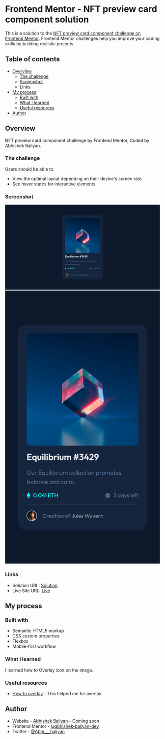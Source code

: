 # Frontend Mentor - NFT preview card component solution

This is a solution to the [NFT preview card component challenge on Frontend Mentor](https://www.frontendmentor.io/challenges/nft-preview-card-component-SbdUL_w0U). Frontend Mentor challenges help you improve your coding skills by building realistic projects.

## Table of contents

- [Overview](#overview)
  - [The challenge](#the-challenge)
  - [Screenshot](#screenshot)
  - [Links](#links)
- [My process](#my-process)
  - [Built with](#built-with)
  - [What I learned](#what-i-learned)
  - [Useful resources](#useful-resources)
- [Author](#author)

## Overview

NFT preview card component challenge by Frontend Mentor, Coded by Abhishek Baliyan.

### The challenge

Users should be able to:

- View the optimal layout depending on their device's screen size
- See hover states for interactive elements

### Screenshot

![Desktop View](./Screenshot-1.png)
![Mobile View](./Screenshot-2.png)

### Links

- Solution URL: [Solution](https://your-solution-url.com)
- Live Site URL: [Live](https://your-live-site-url.com)

## My process

### Built with

- Semantic HTML5 markup
- CSS custom properties
- Flexbox
- Mobile-first workflow

### What I learned

I learned how to Overlay icon on the image.

### Useful resources

- [How to overlay](https://www.w3schools.com/howto/howto_css_overlay.asp) - This helped me for overlay.

## Author

- Website - [Abhishek Baliyan](https://www.abhishekbaliyan.com) - Coming soon
- Frontend Mentor - [@abhishek-baliyan-dev](https://www.frontendmentor.io/profile/abhishek-baliyan-dev)
- Twitter - [@Abhi___baliyan](https://twitter.com/Abhi___baliyan)

